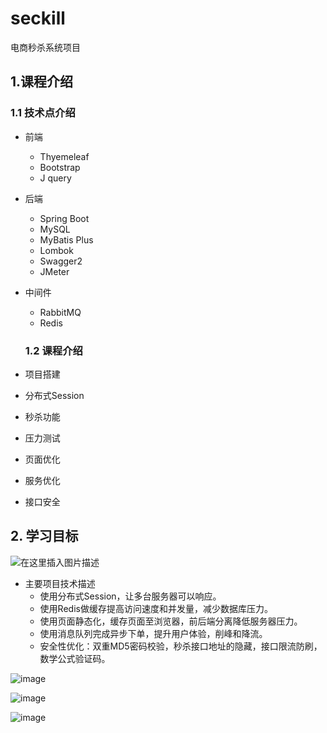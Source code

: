 # seckill
电商秒杀系统项目
## 1.课程介绍

### 1.1 技术点介绍

- 前端
  - Thyemeleaf
  - Bootstrap
  - J query
- 后端
  - Spring Boot
  - MySQL
  - MyBatis Plus
  - Lombok
  - Swagger2
  - JMeter
- 中间件
  - RabbitMQ
  - Redis
  ### 1.2 课程介绍

- 项目搭建
- 分布式Session
- 秒杀功能
- 压力测试
- 页面优化
- 服务优化
- 接口安全



## 2. 学习目标

![在这里插入图片描述](https://img-blog.csdnimg.cn/2019052714434038.png?x-oss-process=image/watermark,type_ZmFuZ3poZW5naGVpdGk,shadow_10,text_aHR0cHM6Ly9ibG9nLmNzZG4ubmV0L0JyYWRfUGlUdDc=,size_16,color_FFFFFF,t_70)

- 主要项目技术描述
  - 使用分布式Session，让多台服务器可以响应。
  - 使用Redis做缓存提高访问速度和并发量，减少数据库压力。
  - 使用页面静态化，缓存页面至浏览器，前后端分离降低服务器压力。
  - 使用消息队列完成异步下单，提升用户体验，削峰和降流。
  - 安全性优化：双重MD5密码校验，秒杀接口地址的隐藏，接口限流防刷，数学公式验证码。

![image](https://user-images.githubusercontent.com/49580847/218367567-a1401ad2-de12-49d6-9630-4fffe45b7f91.png)

![image](https://user-images.githubusercontent.com/49580847/218367589-256d2f8f-52eb-41e0-9bc1-f9b076a18016.png)

![image](https://user-images.githubusercontent.com/49580847/218367612-1561126f-d108-45a4-a5fb-a18ba127814c.png)

